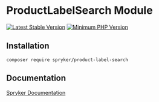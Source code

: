 # ProductLabelSearch Module
[![Latest Stable Version](https://poser.pugx.org/spryker/product-label-search/v/stable.svg)](https://packagist.org/packages/spryker/product-label-search)
[![Minimum PHP Version](https://img.shields.io/badge/php-%3E%3D%207.4-8892BF.svg)](https://php.net/)

## Installation

```
composer require spryker/product-label-search
```

## Documentation

[Spryker Documentation](https://spryker.github.io)

